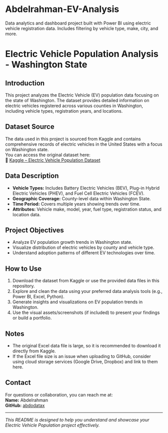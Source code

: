 # Abdelrahman-EV-Analysis
Data analytics and dashboard project built with Power BI using electric vehicle registration data. Includes filtering by vehicle type, make, city, and more.
# Electric Vehicle Population Analysis - Washington State

## Introduction
This project analyzes the Electric Vehicle (EV) population data focusing on the state of Washington. The dataset provides detailed information on electric vehicles registered across various counties in Washington, including vehicle types, registration years, and locations.

## Dataset Source
The data used in this project is sourced from Kaggle and contains comprehensive records of electric vehicles in the United States with a focus on Washington state.  
You can access the original dataset here:  
🔗 [Kaggle – Electric Vehicle Population Dataset](https://www.kaggle.com/datasets/yashusinghal/electric-vehicle-population-dataset?utm_source=chatgpt.com)

## Data Description
- **Vehicle Types:** Includes Battery Electric Vehicles (BEV), Plug-in Hybrid Electric Vehicles (PHEV), and Fuel Cell Electric Vehicles (FCEV).  
- **Geographic Coverage:** County-level data within Washington State.  
- **Time Period:** Covers multiple years showing trends over time.  
- **Attributes:** Vehicle make, model, year, fuel type, registration status, and location data.

## Project Objectives
- Analyze EV population growth trends in Washington state.  
- Visualize distribution of electric vehicles by county and vehicle type.  
- Understand adoption patterns of different EV technologies over time.

## How to Use
1. Download the dataset from Kaggle or use the provided data files in this repository.  
2. Explore and clean the data using your preferred data analysis tools (e.g., Power BI, Excel, Python).  
3. Generate insights and visualizations on EV population trends in Washington.  
4. Use the visual assets/screenshots (if included) to present your findings or build a portfolio.

## Notes
- The original Excel data file is large, so it is recommended to download it directly from Kaggle.  
- If the Excel file size is an issue when uploading to GitHub, consider using cloud storage services (Google Drive, Dropbox) and link to them here.

## Contact
For questions or collaboration, you can reach me at:  
**Name:** Abdelrahman  
**GitHub:** [abdodatax](https://github.com/abdodatax)  

---

*This README is designed to help you understand and showcase your Electric Vehicle Population project effectively.*
